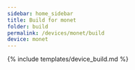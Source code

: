 ```yaml
---
sidebar: home_sidebar
title: Build for monet
folder: build
permalink: /devices/monet/build
device: monet
---
```

{% include templates/device_build.md %}

